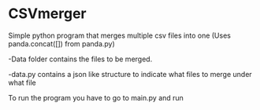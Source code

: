 # CSVmerger
Simple python program that merges multiple csv files into one (Uses panda.concat([]) from panda.py)

-Data folder contains the files to be merged.

-data.py contains a json like structure to indicate what files to merge under what file

To run the program you have to go to main.py and run
